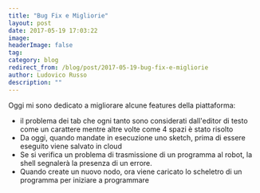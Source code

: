 ```yaml
---
title: "Bug Fix e Migliorie"
layout: post
date: 2017-05-19 17:03:22
image: 
headerImage: false
tag: 
category: blog
redirect_from: /blog/post/2017-05-19-bug-fix-e-migliorie
author: Ludovico Russo
description: ""
---
```


Oggi mi sono dedicato a migliorare alcune features della piattaforma:

 - il problema dei tab che ogni tanto sono considerati dall'editor di testo come un carattere mentre altre volte come 4 spazi è stato risolto
 - Da oggi, quando mandate in esecuzione uno sketch, prima di essere eseguito viene salvato in cloud
 - Se si verifica un problema di trasmissione di un programma al robot, la shell segnalerà la presenza di un errore.
 - Quando create un nuovo nodo, ora viene caricato lo scheletro di un programma per iniziare a programmare
